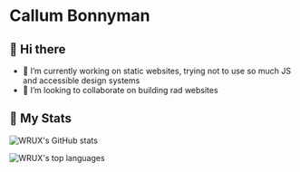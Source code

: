 # Callum Bonnyman

## 👋 Hi there

- 🔭 I’m currently working on static websites, trying not to use so much JS and accessible design systems
- 👯 I’m looking to collaborate on building rad websites

## 🧞 My Stats

![WRUX's GitHub stats](https://github-readme-stats.vercel.app/api?username=wrux&show_icons=true)

![WRUX's top languages](https://github-readme-stats.vercel.app/api/top-langs/?username=wrux&layout=compact)
